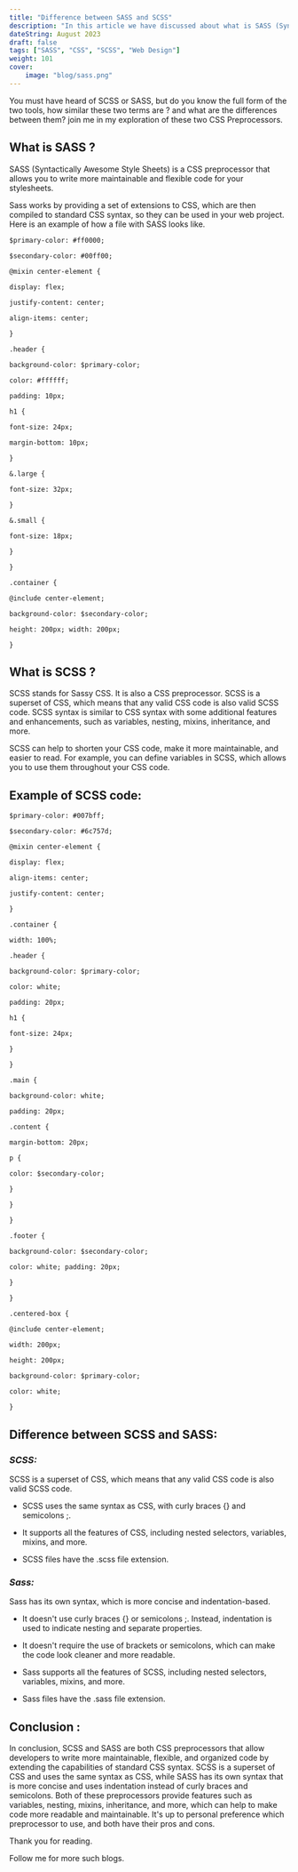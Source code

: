 ```yaml
---
title: "Difference between SASS and SCSS"
description: "In this article we have discussed about what is SASS (Syntactically Awesome Style Sheets) and SCSS (Sassy CSS), and how they differ from each other and from CSS. "
dateString: August 2023
draft: false
tags: ["SASS", "CSS", "SCSS", "Web Design"]
weight: 101
cover:
    image: "blog/sass.png"
---
```


You must have heard of SCSS or SASS, but do you know the full form of the two tools, how similar these two terms are ? and what are the differences between them? join me in my exploration of these two CSS Preprocessors.

## What is SASS ?
SASS (Syntactically Awesome Style Sheets) is a CSS preprocessor that allows you to write more maintainable and flexible code for your stylesheets.

Sass works by providing a set of extensions to CSS, which are then compiled to standard CSS syntax, so they can be used in your web project. Here is an example of how a file with SASS looks like.


```
$primary-color: #ff0000;

$secondary-color: #00ff00;

@mixin center-element {

display: flex;

justify-content: center;

align-items: center;

}

.header {

background-color: $primary-color;

color: #ffffff;

padding: 10px;

h1 {

font-size: 24px;

margin-bottom: 10px;

}

&.large {

font-size: 32px;

}

&.small {

font-size: 18px;

}

}

.container {

@include center-element;

background-color: $secondary-color;

height: 200px; width: 200px;

}
```

## What is SCSS ?
SCSS stands for Sassy CSS. It is also a CSS preprocessor. SCSS is a superset of CSS, which means that any valid CSS code is also valid SCSS code. SCSS syntax is similar to CSS syntax with some additional features and enhancements, such as variables, nesting, mixins, inheritance, and more.

SCSS can help to shorten your CSS code, make it more maintainable, and easier to read. For example, you can define variables in SCSS, which allows you to use them throughout your CSS code.

## Example of SCSS code:


```
$primary-color: #007bff;

$secondary-color: #6c757d;

@mixin center-element {

display: flex;

align-items: center;

justify-content: center;

}

.container {

width: 100%;

.header {

background-color: $primary-color;

color: white;

padding: 20px;

h1 {

font-size: 24px;

}

}

.main {

background-color: white;

padding: 20px;

.content {

margin-bottom: 20px;

p {

color: $secondary-color;

}

}

}

.footer {

background-color: $secondary-color;

color: white; padding: 20px;

}

}

.centered-box {

@include center-element;

width: 200px;

height: 200px;

background-color: $primary-color;

color: white;

}
```


## Difference between SCSS and SASS:
### ***SCSS:***
SCSS is a superset of CSS, which means that any valid CSS code is also valid SCSS code.

- SCSS uses the same syntax as CSS, with curly braces {} and semicolons ;.

- It supports all the features of CSS, including nested selectors, variables, mixins, and more.

- SCSS files have the .scss file extension.

### ***Sass:***
Sass has its own syntax, which is more concise and indentation-based.

- It doesn't use curly braces {} or semicolons ;. Instead, indentation is used to indicate nesting and separate properties.

- It doesn't require the use of brackets or semicolons, which can make the code look cleaner and more readable.

- Sass supports all the features of SCSS, including nested selectors, variables, mixins, and more.

- Sass files have the .sass file extension.

## Conclusion :
In conclusion, SCSS and SASS are both CSS preprocessors that allow developers to write more maintainable, flexible, and organized code by extending the capabilities of standard CSS syntax. SCSS is a superset of CSS and uses the same syntax as CSS, while SASS has its own syntax that is more concise and uses indentation instead of curly braces and semicolons. Both of these preprocessors provide features such as variables, nesting, mixins, inheritance, and more, which can help to make code more readable and maintainable. It's up to personal preference which preprocessor to use, and both have their pros and cons.

Thank you for reading.

Follow me for more such blogs.